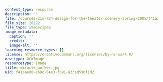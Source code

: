 ```yaml
---
content_type: resource
description: ''
file: /courses/21m-734-design-for-the-theater-scenery-spring-2005/f41aaed0ab9c54e3fb91a3ced590f1d2_miracle_worker.jpg
file_size: 20222
file_type: image/jpeg
image_metadata:
  caption: ''
  credit: ''
  image-alt: ''
learning_resource_types: []
license: https://creativecommons.org/licenses/by-nc-sa/4.0/
ocw_type: OCWImage
resourcetype: Image
title: miracle_worker.jpg
uid: f41aaed0-ab9c-54e3-fb91-a3ced590f1d2
---
```

